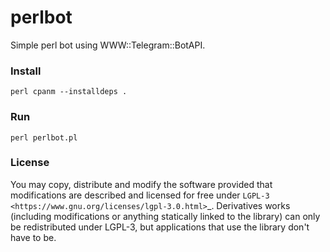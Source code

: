 # perlbot

Simple perl bot using WWW::Telegram::BotAPI.

### Install

```
perl cpanm --installdeps .
```

### Run

```
perl perlbot.pl
```

### License

You may copy, distribute and modify the software provided that modifications are described and licensed for free under `LGPL-3 <https://www.gnu.org/licenses/lgpl-3.0.html>`_. Derivatives works (including modifications or anything statically linked to the library) can only be redistributed under LGPL-3, but applications that use the library don't have to be.
